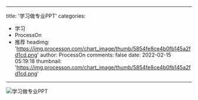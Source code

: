 
---
title: '学习做专业PPT'
categories: 
 - 学习
 - ProcessOn
 - 推荐
headimg: 'https://img.processon.com/chart_image/thumb/5854fe8ce4b0fb145a2fd1cd.png'
author: ProcessOn
comments: false
date: 2022-02-15 05:19:18
thumbnail: 'https://img.processon.com/chart_image/thumb/5854fe8ce4b0fb145a2fd1cd.png'
---

<div>   
<img class="thumb" alt="学习做专业PPT" src="https://img.processon.com/chart_image/thumb/5854fe8ce4b0fb145a2fd1cd.png" referrerpolicy="no-referrer">
<p></p>  
</div>
            